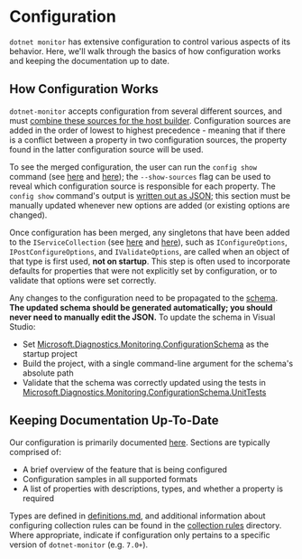 # Configuration

`dotnet monitor` has extensive configuration to control various aspects of its behavior. Here, we'll walk through the basics of how configuration works and keeping the documentation up to date.

## How Configuration Works

`dotnet-monitor` accepts configuration from several different sources, and must [combine these sources for the host builder](https://github.com/dotnet/dotnet-monitor/blob/5c9333c5ba22099d6d4ab86583f3f1b1bb586851/src/Tools/dotnet-monitor/HostBuilder/HostBuilderHelper.cs#L47). Configuration sources are added in the order of lowest to highest precedence - meaning that if there is a conflict between a property in two configuration sources, the property found in the latter configuration source will be used.

To see the merged configuration, the user can run the `config show` command (see [here](https://github.com/dotnet/dotnet-monitor/blob/5c9333c5ba22099d6d4ab86583f3f1b1bb586851/src/Tools/dotnet-monitor/Program.cs#L71) and [here](https://github.com/dotnet/dotnet-monitor/blob/5c9333c5ba22099d6d4ab86583f3f1b1bb586851/src/Tools/dotnet-monitor/Commands/ConfigShowCommandHandler.cs)); the `--show-sources` flag can be used to reveal which configuration source is responsible for each property. The `config show` command's output is [written out as JSON](https://github.com/dotnet/dotnet-monitor/blob/5c9333c5ba22099d6d4ab86583f3f1b1bb586851/src/Tools/dotnet-monitor/ConfigurationJsonWriter.cs); this section must be manually updated whenever new options are added (or existing options are changed).

Once configuration has been merged, any singletons that have been added to the `IServiceCollection` (see [here](https://github.com/dotnet/dotnet-monitor/blob/5c9333c5ba22099d6d4ab86583f3f1b1bb586851/src/Tools/dotnet-monitor/ServiceCollectionExtensions.cs) and [here](https://github.com/dotnet/dotnet-monitor/blob/5c9333c5ba22099d6d4ab86583f3f1b1bb586851/src/Tools/dotnet-monitor/Commands/CollectCommandHandler.cs#L84)), such as `IConfigureOptions`, `IPostConfigureOptions`, and `IValidateOptions`, are called when an object of that type is first used, **not on startup**. This step is often used to incorporate defaults for properties that were not explicitly set by configuration, or to validate that options were set correctly.

Any changes to the configuration need to be propagated to the [schema](https://github.com/dotnet/dotnet-monitor/blob/5c9333c5ba22099d6d4ab86583f3f1b1bb586851/documentation/schema.json). **The updated schema should be generated automatically; you should never need to manually edit the JSON.** To update the schema in Visual Studio:
* Set [Microsoft.Diagnostics.Monitoring.ConfigurationSchema](https://github.com/dotnet/dotnet-monitor/tree/5c9333c5ba22099d6d4ab86583f3f1b1bb586851/src/Tests/Microsoft.Diagnostics.Monitoring.ConfigurationSchema) as the startup project
* Build the project, with a single command-line argument for the schema's absolute path
* Validate that the schema was correctly updated using the tests in [Microsoft.Diagnostics.Monitoring.ConfigurationSchema.UnitTests](https://github.com/dotnet/dotnet-monitor/tree/5c9333c5ba22099d6d4ab86583f3f1b1bb586851/src/Tests/Microsoft.Diagnostics.Monitoring.ConfigurationSchema.UnitTests)

## Keeping Documentation Up-To-Date

Our configuration is primarily documented [here](https://github.com/dotnet/dotnet-monitor/tree/5c9333c5ba22099d6d4ab86583f3f1b1bb586851/documentation/configuration). Sections are typically comprised of:
* A brief overview of the feature that is being configured
* Configuration samples in all supported formats
* A list of properties with descriptions, types, and whether a property is required

Types are defined in [definitions.md](https://github.com/dotnet/dotnet-monitor/blob/5c9333c5ba22099d6d4ab86583f3f1b1bb586851/documentation/api/definitions.md), and additional information about configuring collection rules can be found in the [collection rules](https://github.com/dotnet/dotnet-monitor/blob/5c9333c5ba22099d6d4ab86583f3f1b1bb586851/documentation/collectionrules) directory. Where appropriate, indicate if configuration only pertains to a specific version of `dotnet-monitor` (e.g. `7.0+`).
